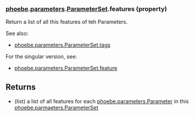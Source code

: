 ### [phoebe](phoebe.md).[parameters](phoebe.parameters.md).[ParameterSet](phoebe.parameters.ParameterSet.md).features (property)




Return a list of all this features of teh Parameters.

See also:
* [phoebe.parameters.ParameterSet.tags](phoebe.parameters.ParameterSet.tags.md)

For the singular version, see:
* [phoebe.parameters.ParameterSet.feature](phoebe.parameters.ParameterSet.feature.md)

Returns
--------
* (list) a list of all features for each [phoebe.parameters.Parameter](phoebe.parameters.Parameter.md)
    in this [phoebe.parmaeters.ParameterSet](phoebe.parmaeters.ParameterSet.md)

